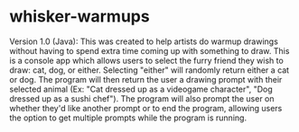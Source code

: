 # whisker-warmups

Version 1.0 (Java):
This was created to help artists do warmup drawings without having to spend extra time coming up with something to draw.
This is a console app which allows users to select the furry friend they wish to draw: cat, dog, or either. Selecting "either" will randomly return either a cat or dog.
The program will then return the user a drawing prompt with their selected animal (Ex: "Cat dressed up as a videogame character", "Dog dressed up as a sushi chef").
The program will also prompt the user on whether they'd like another prompt or to end the program, allowing users the option to get multiple prompts while the program is running. 
